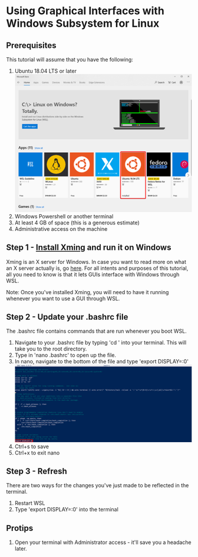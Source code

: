 # Using Graphical Interfaces with Windows Subsystem for Linux

## Prerequisites

This tutorial will assume that you have the following:

1. Ubuntu 18.04 LTS or later
![wsl](images/microsoft_store_ubuntu.png)
2. Windows Powershell or another terminal
3. At least 4 GB of space (this is a generous estimate)
4. Administrative access on the machine

## Step 1 - [Install Xming](https://sourceforge.net/projects/xming/) and run it on Windows

Xming is an X server for Windows. In case you want to read more on what an X server actually is, go [here](http://www.linfo.org/x_server.html). For all intents and purposes of this tutorial, all you need to know is that it lets GUIs interface with Windows through WSL.

Note: Once you've installed Xming, you will need to have it running whenever you want to use a GUI through WSL.

## Step 2 - Update your .bashrc file

The .bashrc file contains commands that are run whenever you boot WSL. 

1. Navigate to your .bashrc file by typing 'cd ' into your terminal. This will take you to the root directory.
2. Type in 'nano .bashrc' to open up the file.
3. In nano, navigate to the bottom of the file and type 'export DISPLAY=:0'
![bashrc](images/bashrc.png)
4. Ctrl+s to save
5. Ctrl+x to exit nano

## Step 3 - Refresh

There are two ways for the changes you've just made to be reflected in the terminal.

1. Restart WSL
2. Type 'export DISPLAY=:0' into the terminal

## Protips

1. Open your terminal with Administrator access - it'll save you a headache later.